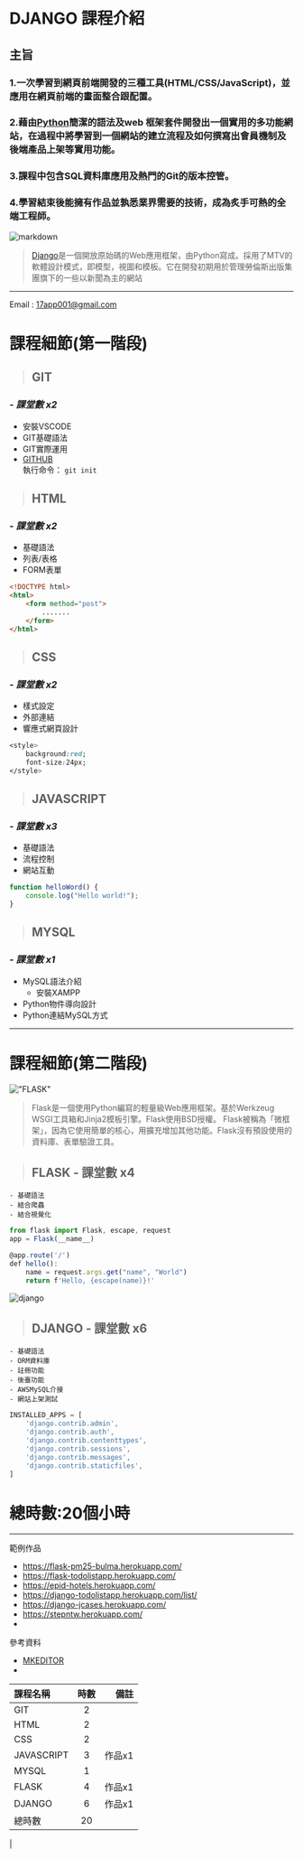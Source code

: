# DJANGO 課程介紹

## 主旨 ##

### 1.一次學習到網頁前端開發的三種工具(HTML/CSS/JavaScript)，並應用在網頁前端的畫面整合跟配置。 ###

### 2.藉由[Python](https://www.python.org/)簡潔的語法及web 框架套件開發出一個實用的多功能網站，在過程中將學習到一個網站的建立流程及如何撰寫出會員機制及後端產品上架等實用功能。 ###

### 3.課程中包含SQL資料庫應用及熱門的Git的版本控管。 ###

### 4.學習結束後能擁有作品並孰悉業界需要的技術，成為炙手可熱的全端工程師。 ###

![markdown](https://miro.medium.com/max/1200/1*xJCYi2kk1HXBBJJVItq31w.png "markdown")

> [Django](https://zh.wikipedia.org/zh-tw/Django)是一個開放原始碼的Web應用框架，由Python寫成。採用了MTV的軟體設計模式，即模型，視圖和模板。它在開發初期用於管理勞倫斯出版集團旗下的一些以新聞為主的網站

---  
Email : 17app001@gmail.com

#  課程細節(第一階段)

> ## GIT ##
### - *課堂數 x2*
- 安裝VSCODE
- GIT基礎語法
- GIT實際運用
- [GITHUB](https://github.com/)  
執行命令： `git init `

> ## HTML ##
### - *課堂數 x2*
- 基礎語法
- 列表/表格
- FORM表單  
```html
<!DOCTYPE html>
<html>
    <form method="post">
        .......
    </form>
</html>
```
> ## CSS ##
### - *課堂數 x2*
- 樣式設定
- 外部連結
- 響應式網頁設計
```css
<style>
    background:red;
    font-size:24px;
</style>
```
> ## JAVASCRIPT ##
### - *課堂數 x3*
- 基礎語法
- 流程控制
- 網站互動
```javascript
function helloWord() {
    console.log("Hello world!");
}
```

> ## MYSQL ##
### - *課堂數 x1*
- MySQL語法介紹
    - 安裝XAMPP 
- Python物件導向設計
- Python連結MySQL方式
---
#  課程細節(第二階段)
!["FLASK"](https://encrypted-tbn0.gstatic.com/images?q=tbn:ANd9GcSAIr_3OAGDH2ELxQ10m6eNp9fYzl40BoGudA_grit7p9naUSrXoFdEdFaH41BcI0vs8nw&usqp=CAU "FLASK")
> Flask是一個使用Python編寫的輕量級Web應用框架。基於Werkzeug WSGI工具箱和Jinja2模板引擎。Flask使用BSD授權。 Flask被稱為「微框架」，因為它使用簡單的核心，用擴充增加其他功能。Flask沒有預設使用的資料庫、表單驗證工具。

> ## FLASK - 課堂數 x4
    - 基礎語法
    - 結合爬蟲
    - 結合視覺化

```javascript
from flask import Flask, escape, request
app = Flask(__name__)

@app.route('/')
def hello():
    name = request.args.get("name", "World")
    return f'Hello, {escape(name)}!'
```
![django](
    https://miro.medium.com/max/1200/1*xJCYi2kk1HXBBJJVItq31w.png
)

> ## DJANGO - 課堂數 x6
    - 基礎語法
    - ORM資料庫
    - 註冊功能
    - 後臺功能
    - AWSMySQL介接
    - 網站上架測試

```javascript
INSTALLED_APPS = [
    'django.contrib.admin',
    'django.contrib.auth',
    'django.contrib.contenttypes',
    'django.contrib.sessions',
    'django.contrib.messages',
    'django.contrib.staticfiles',
]

```


# 總時數:20個小時
---
範例作品
- https://flask-pm25-bulma.herokuapp.com/
- https://flask-todolistapp.herokuapp.com/
- https://epid-hotels.herokuapp.com/
- https://django-todolistapp.herokuapp.com/list/
- https://django-jcases.herokuapp.com/
- https://stepntw.herokuapp.com/
- 

參考資料
- [MKEDITOR](https://www.mdeditor.tw/)
- 

| 課程名稱  | 時數  |備註 |
| :------------ |:---------------:| -----:|
| GIT      | 2 | |
| HTML      | 2        |    |
| CSS      | 2        |    |
| JAVASCRIPT      | 3        |作品x1    |
| MYSQL      | 1        |    ||  |
| FLASK      | 4        |作品x1    |
| DJANGO      | 6        |作品x1    |
| 總時數      | 20        |    |
|
